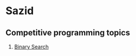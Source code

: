 # Sazid

## Competitive programming topics
1. [Binary Search](Binary_Search_and_Bisection_technique.html)

